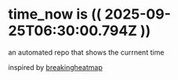# time_now is (( 2025-09-25T06:30:00.794Z ))

an automated repo that shows the currnent time

inspired by [breakingheatmap](https://github.com/breakingheatmap/breakingheatmap)